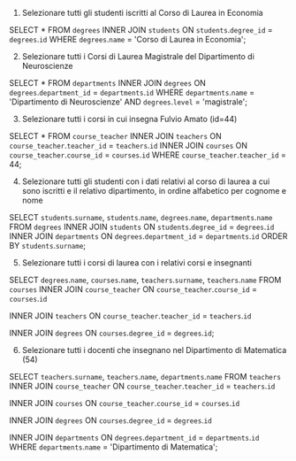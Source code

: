1. Selezionare tutti gli studenti iscritti al Corso di Laurea in Economia

SELECT \*
FROM `degrees`
INNER JOIN `students`
ON `students`.`degree_id` = `degrees`.`id`
WHERE `degrees`.`name` = 'Corso di Laurea in Economia';

2. Selezionare tutti i Corsi di Laurea Magistrale del Dipartimento di Neuroscienze

SELECT \*
FROM `departments`
INNER JOIN `degrees`
ON `degrees`.`department_id` = `departments`.`id`
WHERE `departments`.`name` = 'Dipartimento di Neuroscienze'
AND `degrees`.`level` = 'magistrale';

3. Selezionare tutti i corsi in cui insegna Fulvio Amato (id=44)

SELECT \*
FROM `course_teacher`
INNER JOIN `teachers`
ON `course_teacher`.`teacher_id` = `teachers`.`id`
INNER JOIN `courses`
ON `course_teacher`.`course_id` = `courses`.`id`
WHERE `course_teacher`.`teacher_id` = 44;

4. Selezionare tutti gli studenti con i dati relativi al corso di laurea a cui
   sono iscritti e il relativo dipartimento, in ordine alfabetico per cognome e
   nome

SELECT `students`.`surname`, `students`.`name`, `degrees`.`name`, `departments`.`name`
FROM `degrees`
INNER JOIN `students`
ON `students`.`degree_id` = `degrees`.`id`
INNER JOIN `departments`
ON `degrees`.`department_id` = `departments`.`id`
ORDER BY `students`.`surname`;

5. Selezionare tutti i corsi di laurea con i relativi corsi e insegnanti

SELECT `degrees`.`name`, `courses`.`name`, `teachers`.`surname`, `teachers`.`name`
FROM `courses`
INNER JOIN `course_teacher`
ON `course_teacher`.`course_id` = `courses`.`id`

INNER JOIN `teachers` ON `course_teacher`.`teacher_id` = `teachers`.`id`

INNER JOIN `degrees`
ON `courses`.`degree_id` = `degrees`.`id`;

6. Selezionare tutti i docenti che insegnano nel Dipartimento di Matematica (54)

SELECT `teachers`.`surname`, `teachers`.`name`, `departments`.`name`
FROM `teachers`
INNER JOIN `course_teacher`
ON `course_teacher`.`teacher_id` = `teachers`.`id`

INNER JOIN `courses`
ON `course_teacher`.`course_id` = `courses`.`id`

INNER JOIN `degrees`
ON `courses`.`degree_id` = `degrees`.`id`

INNER JOIN `departments`
ON `degrees`.`department_id` = `departments`.`id`
WHERE `departments`.`name` = 'Dipartimento di Matematica';
